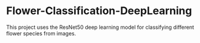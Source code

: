 # Flower-Classification-DeepLearning
This project uses the ResNet50 deep learning model for classifying different flower species from images.

